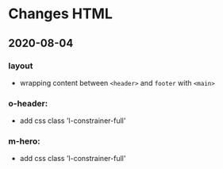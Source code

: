 # Changes HTML

## 2020-08-04

### layout

- wrapping content between `<header>` and `footer` with `<main>`

### o-header:

- add css class 'l-constrainer-full'

### m-hero:

- add css class 'l-constrainer-full'
